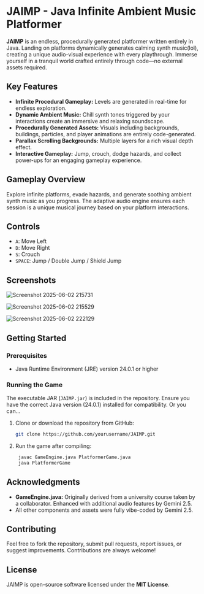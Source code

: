 

# JAIMP - Java Infinite Ambient Music Platformer

**JAIMP** is an endless, procedurally generated platformer written entirely in Java. Landing on platforms dynamically generates calming synth music(lol), creating a unique audio-visual experience with every playthrough. Immerse yourself in a tranquil world crafted entirely through code—no external assets required.

## Key Features

* **Infinite Procedural Gameplay:** Levels are generated in real-time for endless exploration.
* **Dynamic Ambient Music:** Chill synth tones triggered by your interactions create an immersive and relaxing soundscape.
* **Procedurally Generated Assets:** Visuals including backgrounds, buildings, particles, and player animations are entirely code-generated.
* **Parallax Scrolling Backgrounds:** Multiple layers for a rich visual depth effect.
* **Interactive Gameplay:** Jump, crouch, dodge hazards, and collect power-ups for an engaging gameplay experience.

## Gameplay Overview

Explore infinite platforms, evade hazards, and generate soothing ambient synth music as you progress. The adaptive audio engine ensures each session is a unique musical journey based on your platform interactions.

## Controls

* `A`: Move Left
* `D`: Move Right
* `S`: Crouch
* `SPACE`: Jump / Double Jump / Shield Jump

## Screenshots

![Screenshot 2025-06-02 215731](https://github.com/user-attachments/assets/fd5ca7ea-7317-4e58-97c6-0b44dcb6cf7c)

![Screenshot 2025-06-02 215529](https://github.com/user-attachments/assets/1233f8eb-1c79-41a6-b34e-5078657ff3df)

![Screenshot 2025-06-02 222129](https://github.com/user-attachments/assets/5493f245-5419-4299-af11-6626eb3c764a)


## Getting Started

### Prerequisites

* Java Runtime Environment (JRE) version 24.0.1 or higher

### Running the Game

The executable JAR (`JAIMP.jar`) is included in the repository.
Ensure you have the correct Java version (24.0.1) installed for compatibility.
Or you can...

1. Clone or download the repository from GitHub:

   ```bash
   git clone https://github.com/yourusername/JAIMP.git
   ```

2. Run the game after compiling:

   ```bash
    javac GameEngine.java PlatformerGame.java
    java PlatformerGame
   ```

## Acknowledgments

* **GameEngine.java:** Originally derived from a university course taken by a collaborator. Enhanced with additional audio features by Gemini 2.5.
* All other components and assets were fully vibe-coded by Gemini 2.5.

## Contributing

Feel free to fork the repository, submit pull requests, report issues, or suggest improvements. Contributions are always welcome!

## License

JAIMP is open-source software licensed under the **MIT License**.

